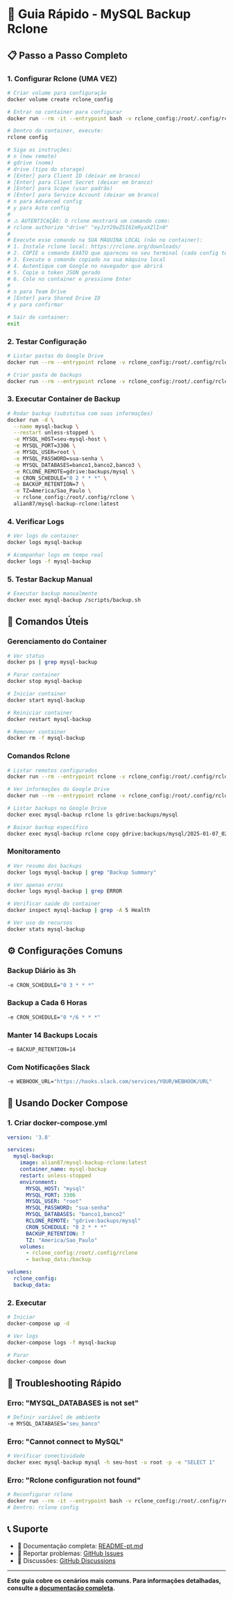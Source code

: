 # 🚀 Guia Rápido - MySQL Backup Rclone

## 📋 Passo a Passo Completo

### **1. Configurar Rclone (UMA VEZ)**

```bash
# Criar volume para configuração
docker volume create rclone_config

# Entrar no container para configurar
docker run --rm -it --entrypoint bash -v rclone_config:/root/.config/rclone alian87/mysql-backup-rclone:latest

# Dentro do container, execute:
rclone config

# Siga as instruções:
# n (new remote)
# gdrive (nome)
# drive (tipo do storage)
# [Enter] para Client ID (deixar em branco)
# [Enter] para Client Secret (deixar em branco)
# [Enter] para Scope (usar padrão)
# [Enter] para Service Account (deixar em branco)
# n para Advanced config
# y para Auto config
# 
# ⚠️ AUTENTICAÇÃO: O rclone mostrará um comando como:
# rclone authorize "drive" "eyJzY29wZSI6ImRyaXZlIn0"
# 
# Execute esse comando na SUA MÁQUINA LOCAL (não no container):
# 1. Instale rclone local: https://rclone.org/downloads/
# 2. COPIE o comando EXATO que apareceu no seu terminal (cada config tem código único!)
# 3. Execute o comando copiado na sua máquina local
# 4. Autentique com Google no navegador que abrirá
# 5. Copie o token JSON gerado
# 6. Cole no container e pressione Enter
#
# n para Team Drive
# [Enter] para Shared Drive ID
# y para confirmar

# Sair do container:
exit
```

### **2. Testar Configuração**

```bash
# Listar pastas do Google Drive
docker run --rm --entrypoint rclone -v rclone_config:/root/.config/rclone alian87/mysql-backup-rclone:latest lsd gdrive:

# Criar pasta de backups
docker run --rm --entrypoint rclone -v rclone_config:/root/.config/rclone alian87/mysql-backup-rclone:latest mkdir gdrive:backups
```

### **3. Executar Container de Backup**

```bash
# Rodar backup (substitua com suas informações)
docker run -d \
  --name mysql-backup \
  --restart unless-stopped \
  -e MYSQL_HOST=seu-mysql-host \
  -e MYSQL_PORT=3306 \
  -e MYSQL_USER=root \
  -e MYSQL_PASSWORD=sua-senha \
  -e MYSQL_DATABASES=banco1,banco2,banco3 \
  -e RCLONE_REMOTE=gdrive:backups/mysql \
  -e CRON_SCHEDULE="0 2 * * *" \
  -e BACKUP_RETENTION=7 \
  -e TZ=America/Sao_Paulo \
  -v rclone_config:/root/.config/rclone \
  alian87/mysql-backup-rclone:latest
```

### **4. Verificar Logs**

```bash
# Ver logs do container
docker logs mysql-backup

# Acompanhar logs em tempo real
docker logs -f mysql-backup
```

### **5. Testar Backup Manual**

```bash
# Executar backup manualmente
docker exec mysql-backup /scripts/backup.sh
```

## 🔧 Comandos Úteis

### **Gerenciamento do Container**

```bash
# Ver status
docker ps | grep mysql-backup

# Parar container
docker stop mysql-backup

# Iniciar container
docker start mysql-backup

# Reiniciar container
docker restart mysql-backup

# Remover container
docker rm -f mysql-backup
```

### **Comandos Rclone**

```bash
# Listar remotos configurados
docker run --rm --entrypoint rclone -v rclone_config:/root/.config/rclone alian87/mysql-backup-rclone:latest listremotes

# Ver informações do Google Drive
docker run --rm --entrypoint rclone -v rclone_config:/root/.config/rclone alian87/mysql-backup-rclone:latest about gdrive:

# Listar backups no Google Drive
docker exec mysql-backup rclone ls gdrive:backups/mysql

# Baixar backup específico
docker exec mysql-backup rclone copy gdrive:backups/mysql/2025-01-07_02-00-00 /tmp/restore
```

### **Monitoramento**

```bash
# Ver resumo dos backups
docker logs mysql-backup | grep "Backup Summary"

# Ver apenas erros
docker logs mysql-backup | grep ERROR

# Verificar saúde do container
docker inspect mysql-backup | grep -A 5 Health

# Ver uso de recursos
docker stats mysql-backup
```

## ⚙️ Configurações Comuns

### **Backup Diário às 3h**
```bash
-e CRON_SCHEDULE="0 3 * * *"
```

### **Backup a Cada 6 Horas**
```bash
-e CRON_SCHEDULE="0 */6 * * *"
```

### **Manter 14 Backups Locais**
```bash
-e BACKUP_RETENTION=14
```

### **Com Notificações Slack**
```bash
-e WEBHOOK_URL="https://hooks.slack.com/services/YOUR/WEBHOOK/URL"
```

## 🐳 Usando Docker Compose

### **1. Criar docker-compose.yml**

```yaml
version: '3.8'

services:
  mysql-backup:
    image: alian87/mysql-backup-rclone:latest
    container_name: mysql-backup
    restart: unless-stopped
    environment:
      MYSQL_HOST: "mysql"
      MYSQL_PORT: 3306
      MYSQL_USER: "root"
      MYSQL_PASSWORD: "sua-senha"
      MYSQL_DATABASES: "banco1,banco2"
      RCLONE_REMOTE: "gdrive:backups/mysql"
      CRON_SCHEDULE: "0 2 * * *"
      BACKUP_RETENTION: 7
      TZ: "America/Sao_Paulo"
    volumes:
      - rclone_config:/root/.config/rclone
      - backup_data:/backup

volumes:
  rclone_config:
  backup_data:
```

### **2. Executar**

```bash
# Iniciar
docker-compose up -d

# Ver logs
docker-compose logs -f mysql-backup

# Parar
docker-compose down
```

## 🚨 Troubleshooting Rápido

### **Erro: "MYSQL_DATABASES is not set"**
```bash
# Definir variável de ambiente
-e MYSQL_DATABASES="seu_banco"
```

### **Erro: "Cannot connect to MySQL"**
```bash
# Verificar conectividade
docker exec mysql-backup mysql -h seu-host -u root -p -e "SELECT 1"
```

### **Erro: "Rclone configuration not found"**
```bash
# Reconfigurar rclone
docker run --rm -it --entrypoint bash -v rclone_config:/root/.config/rclone alian87/mysql-backup-rclone:latest
# Dentro: rclone config
```

## 📞 Suporte

- 📖 Documentação completa: [README-pt.md](README-pt.md)
- 🐛 Reportar problemas: [GitHub Issues](https://github.com/alian87/mysql-backup-rclone/issues)
- 💬 Discussões: [GitHub Discussions](https://github.com/alian87/mysql-backup-rclone/discussions)

---

**Este guia cobre os cenários mais comuns. Para informações detalhadas, consulte a [documentação completa](README-pt.md).**
